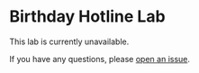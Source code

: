 # Birthday Hotline Lab

This lab is currently unavailable.

If you have any questions, please [open an issue](https://github.com/alexa-labs/alexa-dev-days/issues/new).
